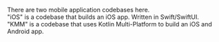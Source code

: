 There are two mobile application codebases here.  
"iOS" is a codebase that builds an iOS app. Written in Swift/SwiftUI.  
"KMM" is a codebase that uses Kotlin Multi-Platform to build an iOS and Android app.
